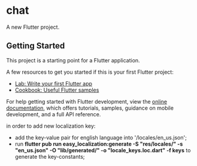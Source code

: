 # chat

A new Flutter project.

## Getting Started

This project is a starting point for a Flutter application.

A few resources to get you started if this is your first Flutter project:

- [Lab: Write your first Flutter app](https://docs.flutter.dev/get-started/codelab)
- [Cookbook: Useful Flutter samples](https://docs.flutter.dev/cookbook)

For help getting started with Flutter development, view the
[online documentation](https://docs.flutter.dev/), which offers tutorials,
samples, guidance on mobile development, and a full API reference.

in order to add new localization key:

- add the key-value pair for english language into '/locales/en_us.json';
- run **flutter pub run easy_localization:generate  -S "res/locales/" -s "en_us.json" -O "lib/generated/" -o "locale_keys.loc.dart" -f keys**  to generate the key-constants;